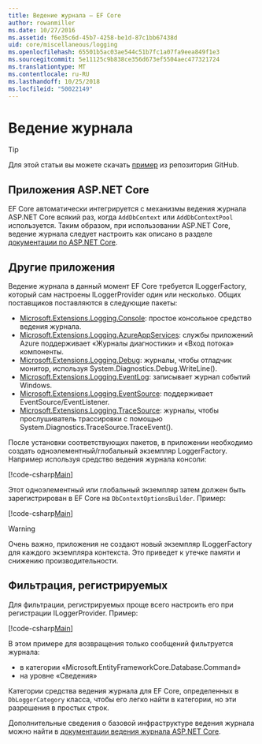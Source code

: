 ```yaml
---
title: Ведение журнала — EF Core
author: rowanmiller
ms.date: 10/27/2016
ms.assetid: f6e35c6d-45b7-4258-be1d-87c1bb67438d
uid: core/miscellaneous/logging
ms.openlocfilehash: 65501b5ac03ae544c51b7fc1a07fa9eea849f1e3
ms.sourcegitcommit: 5e11125c9b838ce356d673ef5504aec477321724
ms.translationtype: MT
ms.contentlocale: ru-RU
ms.lasthandoff: 10/25/2018
ms.locfileid: "50022149"
---
```

# <a name="logging"></a>Ведение журнала

> [!TIP]  
> Для этой статьи вы можете скачать [пример](https://github.com/aspnet/EntityFramework.Docs/tree/master/samples/core/Miscellaneous/Logging) из репозитория GitHub.

## <a name="aspnet-core-applications"></a>Приложения ASP.NET Core

EF Core автоматически интегрируется с механизмы ведения журнала ASP.NET Core всякий раз, когда `AddDbContext` или `AddDbContextPool` используется. Таким образом, при использовании ASP.NET Core, ведение журнала следует настроить как описано в разделе [документации по ASP.NET Core](https://docs.microsoft.com/aspnet/core/fundamentals/logging?tabs=aspnetcore2x).

## <a name="other-applications"></a>Другие приложения

Ведение журнала в данный момент EF Core требуется ILoggerFactory, который сам настроены ILoggerProvider один или несколько. Общих поставщиков поставляются в следующие пакеты:

* [Microsoft.Extensions.Logging.Console](https://www.nuget.org/packages/Microsoft.Extensions.Logging.Console/): простое консольное средство ведения журнала.
* [Microsoft.Extensions.Logging.AzureAppServices](https://www.nuget.org/packages/Microsoft.Extensions.Logging.AzureAppServices/): службы приложений Azure поддерживает «Журналы диагностики» и «Вход потока» компоненты.
* [Microsoft.Extensions.Logging.Debug](https://www.nuget.org/packages/Microsoft.Extensions.Logging.Debug/): журналы, чтобы отладчик монитор, используя System.Diagnostics.Debug.WriteLine().
* [Microsoft.Extensions.Logging.EventLog](https://www.nuget.org/packages/Microsoft.Extensions.Logging.EventLog/): записывает журнал событий Windows.
* [Microsoft.Extensions.Logging.EventSource](https://www.nuget.org/packages/Microsoft.Extensions.Logging.EventSource/): поддерживает EventSource/EventListener.
* [Microsoft.Extensions.Logging.TraceSource](https://www.nuget.org/packages/Microsoft.Extensions.Logging.TraceSource/): журналы, чтобы прослушиватель трассировки с помощью System.Diagnostics.TraceSource.TraceEvent().

После установки соответствующих пакетов, в приложении необходимо создать одноэлементный/глобальный экземпляр LoggerFactory. Например используя средство ведения журнала консоли:

[!code-csharp[Main](../../../samples/core/Miscellaneous/Logging/Logging/BloggingContext.cs#DefineLoggerFactory)]

Этот одноэлементный или глобальный экземпляр затем должен быть зарегистрирован в EF Core на `DbContextOptionsBuilder`. Пример:

[!code-csharp[Main](../../../samples/core/Miscellaneous/Logging/Logging/BloggingContext.cs#RegisterLoggerFactory)]

> [!WARNING]
> Очень важно, приложения не создают новый экземпляр ILoggerFactory для каждого экземпляра контекста. Это приведет к утечке памяти и снижению производительности.

## <a name="filtering-what-is-logged"></a>Фильтрация, регистрируемых

Для фильтрации, регистрируемых проще всего настроить его при регистрации ILoggerProvider. Пример:

[!code-csharp[Main](../../../samples/core/Miscellaneous/Logging/Logging/BloggingContextWithFiltering.cs#DefineLoggerFactory)]

В этом примере для возвращения только сообщений фильтруется журнала:
 * в категории «Microsoft.EntityFrameworkCore.Database.Command»
 * на уровне «Сведения»

Категории средства ведения журнала для EF Core, определенных в `DbLoggerCategory` класса, чтобы его легко найти в категории, но эти разрешения в простых строк.

Дополнительные сведения о базовой инфраструктуре ведения журнала можно найти в [документации ведения журнала ASP.NET Core](https://docs.microsoft.com/aspnet/core/fundamentals/logging?tabs=aspnetcore2x).
